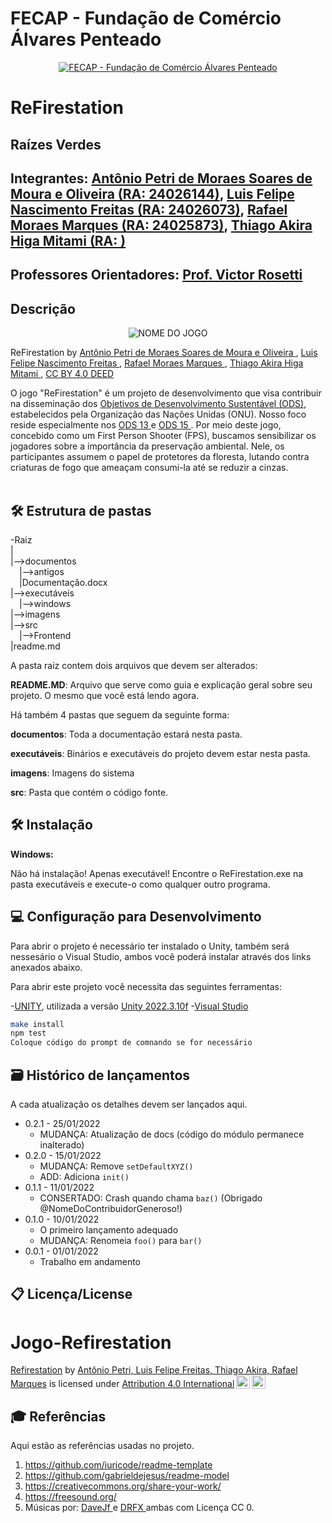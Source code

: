 # FECAP - Fundação de Comércio Álvares Penteado

<p align="center">
<a href= "https://www.fecap.br/"><img src="https://encrypted-tbn0.gstatic.com/images?q=tbn:ANd9GcRhZPrRa89Kma0ZZogxm0pi-tCn_TLKeHGVxywp-LXAFGR3B1DPouAJYHgKZGV0XTEf4AE&usqp=CAU" alt="FECAP - Fundação de Comércio Álvares Penteado" border="0"></a>
</p>

# ReFirestation

## Raízes Verdes

## Integrantes: <a href="https://github.com/AntonioPetri">Antônio Petri de Moraes Soares de Moura e Oliveira (RA: 24026144)</a>, <a href="https://github.com/LuisFeitas">Luis Felipe Nascimento Freitas (RA: 24026073)</a>, <a href="https://github.com/RafaMoraesMarques">Rafael Moraes Marques (RA: 24025873)</a>, <a href="https://github.com/ThiagoAkira0">Thiago Akira Higa Mitami (RA: )</a>

## Professores Orientadores: <a href="https://www.linkedin.com/in/victorbarq/">Prof. Victor Rosetti</a>

## Descrição

<p align="center">
<img src="https://i.ibb.co/M6J0zmx/Imagem-para-a-capa.jpg" alt="NOME DO JOGO" border="0">
  
  ReFirestation by <a href="https://github.com/AntonioPetri">Antônio Petri de Moraes Soares de Moura e Oliveira </a>, <a href="https://github.com/LuisFeitas">Luis Felipe Nascimento Freitas </a>, <a href="https://github.com/RafaMoraesMarques">Rafael Moraes Marques </a>, <a href="https://github.com/ThiagoAkira0">Thiago Akira Higa Mitami </a>, <a rel="license" href="https://creativecommons.org/licenses/by/4.0/">CC BY 4.0 DEED</a>

O jogo "ReFirestation" é um projeto de desenvolvimento que visa contribuir na disseminação dos <a href="https://brasil.un.org/pt-br/sdgs">Objetivos de Desenvolvimento Sustentável (ODS)</a>, estabelecidos pela Organização das Nações Unidas (ONU). Nosso foco reside especialmente nos <a href="https://brasil.un.org/pt-br/sdgs/13">ODS 13 </a> e <a href="https://brasil.un.org/pt-br/sdgs/15">ODS 15 </a>. Por meio deste jogo, concebido como um First Person Shooter (FPS), buscamos sensibilizar os jogadores sobre a importância da preservação ambiental. Nele, os participantes assumem o papel de protetores da floresta, lutando contra criaturas de fogo que ameaçam consumi-la até se reduzir a cinzas.
<br><br>


## 🛠 Estrutura de pastas

-Raiz<br>
|<br>
|-->documentos<br>
  &emsp;|-->antigos<br>
  &emsp;|Documentação.docx<br>
|-->executáveis<br>
  &emsp;|-->windows<br>
|-->imagens<br>
|-->src<br>
  &emsp;|-->Frontend<br>
|readme.md<br>

A pasta raiz contem dois arquivos que devem ser alterados:

<b>README.MD</b>: Arquivo que serve como guia e explicação geral sobre seu projeto. O mesmo que você está lendo agora.

Há também 4 pastas que seguem da seguinte forma:

<b>documentos</b>: Toda a documentação estará nesta pasta.

<b>executáveis</b>: Binários e executáveis do projeto devem estar nesta pasta.

<b>imagens</b>: Imagens do sistema

<b>src</b>: Pasta que contém o código fonte.

## 🛠 Instalação

<b>Windows:</b>

Não há instalação! Apenas executável!
Encontre o ReFirestation.exe na pasta executáveis e execute-o como qualquer outro programa.


## 💻 Configuração para Desenvolvimento

Para abrir o projeto é necessário ter instalado o Unity, também será nessesário o Visual Studio, ambos você poderá instalar através dos links anexados abaixo.

Para abrir este projeto você necessita das seguintes ferramentas:

-<a href="https://unity.com/pt/download">UNITY</a>, utilizada a versão <a href="https://unity.com/releases/editor/whats-new/2022.3.10">Unity 2022.3.10f</a>
-<a href="https://visualstudio.microsoft.com/pt-br/#vs-section">Visual Studio</a>

```sh
make install
npm test
Coloque código do prompt de comnando se for necessário
```

## 🗃 Histórico de lançamentos

A cada atualização os detalhes devem ser lançados aqui.

* 0.2.1 - 25/01/2022
    * MUDANÇA: Atualização de docs (código do módulo permanece inalterado)
* 0.2.0 - 15/01/2022
    * MUDANÇA: Remove `setDefaultXYZ()`
    * ADD: Adiciona `init()`
* 0.1.1 - 11/01/2022
    * CONSERTADO: Crash quando chama `baz()` (Obrigado @NomeDoContribuidorGeneroso!)
* 0.1.0 - 10/01/2022
    * O primeiro lançamento adequado
    * MUDANÇA: Renomeia `foo()` para `bar()`
* 0.0.1 - 01/01/2022
    * Trabalho em andamento

## 📋 Licença/License

# Jogo-Refirestation

<p xmlns:cc="http://creativecommons.org/ns" xmlns:dct="http://purl.org/dc/terms/"><a property="dct:title" rel="cc:attributionURL" href="https://github.com/AntonioPetri/Jogo-Refirestation">Refirestation</a> by <a rel="cc:attributionURL dct:creator" property="cc:attributionName" href="https://github.com/AntonioPetri">Antônio Petri, Luis Felipe Freitas, Thiago Akira, Rafael Marques</a> is licensed under <a href="http://creativecommons.org/licenses/by/4.0/?ref=chooser-v1" target="_blank" rel="license noopener noreferrer" style="display:inline-block;">Attribution 4.0 International<img style="height:22px!important;margin-left:3px;vertical-align:text-bottom;" src="https://mirrors.creativecommons.org/presskit/icons/cc.svg?ref=chooser-v1"><img style="height:22px!important;margin-left:3px;vertical-align:text-bottom;" src="https://mirrors.creativecommons.org/presskit/icons/by.svg?ref=chooser-v1"></a></p>

## 🎓 Referências

Aqui estão as referências usadas no projeto.

1. <https://github.com/iuricode/readme-template>
2. <https://github.com/gabrieldejesus/readme-model>
3. <https://creativecommons.org/share-your-work/>
4. <https://freesound.org/>
5. Músicas por: <a href="https://freesound.org/people/DaveJf/sounds/616544/"> DaveJf </a> e <a href="https://freesound.org/people/DRFX/sounds/338986/"> DRFX </a> ambas com Licença CC 0.
